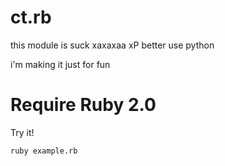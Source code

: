 # ct.rb
this module is suck xaxaxaa xP 
better use python

i'm making it just for fun

# Require Ruby 2.0
Try it!

    ruby example.rb
